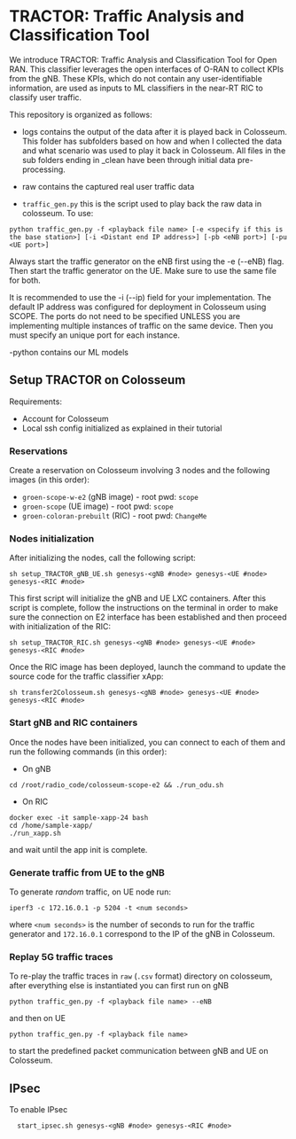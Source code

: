 # TRACTOR: Traffic Analysis and Classification Tool
We introduce TRACTOR: Traffic Analysis and Classification Tool for Open RAN. This classifier leverages the open interfaces of O-RAN to collect KPIs from the gNB. These KPIs, which do not contain any user-identifiable information, are used as inputs to ML classifiers in the near-RT RIC to classify user traffic.

This repository is organized as follows:

- logs contains the output of the data after it is played back in Colosseum. This folder has subfolders based on how and when I collected the data and what scenario was used to play it back in Colosseum. All files in the sub folders ending in _clean have been through initial data pre-processing.

- raw contains the captured real user traffic data 

- `traffic_gen.py` this is the script used to play back the raw data in colosseum.
To use: 
```
python traffic_gen.py -f <playback file name> [-e <specify if this is the base station>] [-i <Distant end IP address>] [-pb <eNB port>] [-pu <UE port>]
```

Always start the traffic generator on the eNB first using the -e (--eNB) flag.
Then start the traffic generator on the UE. Make sure to use the same file for both. 

It is recommended to use the -i (--ip) field for your implementation. The default IP address was configured for deployment in Colosseum using SCOPE. 
The ports do not need to be specified UNLESS you are implementing multiple instances of traffic on the same device. Then you must specify an unique port for each instance.

-python contains our ML models

## Setup TRACTOR on Colosseum
Requirements: 
  - Account for Colosseum
  - Local ssh config initialized as explained in their tutorial

### Reservations
Create a reservation on Colosseum involving 3 nodes and the following images (in this order):
- `groen-scope-w-e2` (gNB image) - root pwd: `scope`
- `groen-scope` (UE image) - root pwd: `scope`
- `groen-coloran-prebuilt` (RIC) - root pwd: `ChangeMe`

### Nodes initialization
After initializing the nodes, call the following script:
```
sh setup_TRACTOR_gNB_UE.sh genesys-<gNB #node> genesys-<UE #node> genesys-<RIC #node>
```
This first script will initialize the gNB and UE LXC containers. After this script is complete, follow the instructions on the terminal in order to make sure the connection on E2 interface has been established and then proceed with initialization of the RIC:
```
sh setup_TRACTOR_RIC.sh genesys-<gNB #node> genesys-<UE #node> genesys-<RIC #node>
```
Once the RIC image has been deployed, launch the command to update the source code for the traffic classifier xApp:
```
sh transfer2Colosseum.sh genesys-<gNB #node> genesys-<UE #node> genesys-<RIC #node>
```
### Start gNB and RIC containers
Once the nodes have been initialized, you can connect to each of them and run the following commands (in this order):
- On gNB
```
cd /root/radio_code/colosseum-scope-e2 && ./run_odu.sh
```
- On RIC
```
docker exec -it sample-xapp-24 bash
cd /home/sample-xapp/
./run_xapp.sh
```
and wait until the app init is complete.

### Generate traffic from UE to the gNB
To generate _random_ traffic, on UE node run:
```
iperf3 -c 172.16.0.1 -p 5204 -t <num seconds>
```
where `<num seconds>` is the number of seconds to run for the traffic generator and `172.16.0.1` correspond to the IP of the gNB in Colosseum.

### Replay 5G traffic traces
To re-play the traffic traces in `raw` (`.csv` format) directory on colosseum, after everything else is instantiated you can first run on gNB
```
python traffic_gen.py -f <playback file name> --eNB 
```
and then on UE
```
python traffic_gen.py -f <playback file name>
```
to start the predefined packet communication between gNB and UE on Colosseum.

## IPsec
To enable IPsec
```
  start_ipsec.sh genesys-<gNB #node> genesys-<RIC #node>
```
